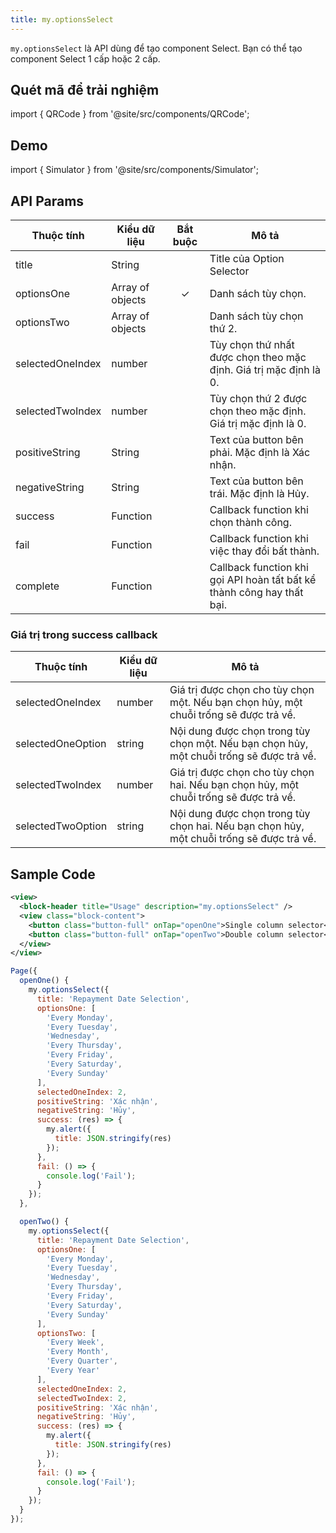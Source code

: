 ```yaml
---
title: my.optionsSelect
---
```


`my.optionsSelect` là API dùng để tạo component Select. Bạn có thể tạo component Select 1 cấp hoặc 2 cấp.

## Quét mã để trải nghiệm

import { QRCode } from '@site/src/components/QRCode';

<QRCode page="pages/api/option-selector/index" />

## Demo

import { Simulator } from '@site/src/components/Simulator';

<Simulator page="pages/api/option-selector/index" />

## API Params

| Thuộc tính       | Kiểu dữ liệu     | Bắt buộc | Mô tả                                                                  |
| ---------------- | ---------------- | :------: | ---------------------------------------------------------------------- |
| title            | String           |          | Title của Option Selector                                              |
| optionsOne       | Array of objects |    ✓     | Danh sách tùy chọn.                                                    |
| optionsTwo       | Array of objects |          | Danh sách tùy chọn thứ 2.                                              |
| selectedOneIndex | number           |          | Tùy chọn thứ nhất được chọn theo mặc định. Giá trị mặc định là 0.      |
| selectedTwoIndex | number           |          | Tùy chọn thứ 2 được chọn theo mặc định. Giá trị mặc định là 0.         |
| positiveString   | String           |          | Text của button bên phải. Mặc định là Xác nhận.                        |
| negativeString   | String           |          | Text của button bên trái. Mặc định là Hủy.                             |
| success          | Function         |          | Callback function khi chọn thành công.                                 |
| fail             | Function         |          | Callback function khi việc thay đổi bất thành.                         |
| complete         | Function         |          | Callback function khi gọi API hoàn tất bất kể thành công hay thất bại. |

### Giá trị trong success callback

| Thuộc tính        | Kiểu dữ liệu | Mô tả                                                                                    |
| ----------------- | ------------ | ---------------------------------------------------------------------------------------- |
| selectedOneIndex  | number       | Giá trị được chọn cho tùy chọn một. Nếu bạn chọn hủy, một chuỗi trống sẽ được trả về.    |
| selectedOneOption | string       | Nội dung được chọn trong tùy chọn một. Nếu bạn chọn hủy, một chuỗi trống sẽ được trả về. |
| selectedTwoIndex  | number       | Giá trị được chọn cho tùy chọn hai. Nếu bạn chọn hủy, một chuỗi trống sẽ được trả về.    |
| selectedTwoOption | string       | Nội dung được chọn trong tùy chọn hai. Nếu bạn chọn hủy, một chuỗi trống sẽ được trả về. |

## Sample Code

```xml title=index.txml
<view>
  <block-header title="Usage" description="my.optionsSelect" />
  <view class="block-content">
    <button class="button-full" onTap="openOne">Single column selector</button>
    <button class="button-full" onTap="openTwo">Double column selector</button>
  </view>
</view>
```

```js title=index.js
Page({
  openOne() {
    my.optionsSelect({
      title: 'Repayment Date Selection',
      optionsOne: [
        'Every Monday',
        'Every Tuesday',
        'Wednesday',
        'Every Thursday',
        'Every Friday',
        'Every Saturday',
        'Every Sunday'
      ],
      selectedOneIndex: 2,
      positiveString: 'Xác nhận',
      negativeString: 'Hủy',
      success: (res) => {
        my.alert({
          title: JSON.stringify(res)
        });
      },
      fail: () => {
        console.log('Fail');
      }
    });
  },

  openTwo() {
    my.optionsSelect({
      title: 'Repayment Date Selection',
      optionsOne: [
        'Every Monday',
        'Every Tuesday',
        'Wednesday',
        'Every Thursday',
        'Every Friday',
        'Every Saturday',
        'Every Sunday'
      ],
      optionsTwo: [
        'Every Week',
        'Every Month',
        'Every Quarter',
        'Every Year'
      ],
      selectedOneIndex: 2,
      selectedTwoIndex: 2,
      positiveString: 'Xác nhận',
      negativeString: 'Hủy',
      success: (res) => {
        my.alert({
          title: JSON.stringify(res)
        });
      },
      fail: () => {
        console.log('Fail');
      }
    });
  }
});
```
